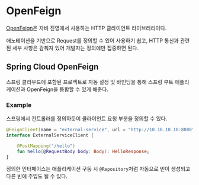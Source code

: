 # OpenFeign

[OpenFeign](https://github.com/OpenFeign/feign)은 자바 진영에서 사용하는 HTTP 클라이언트 라이브러리이다. 

애노테이션을 기반으로 Request를 정의할 수 있어 사용하기 쉽고, HTTP 통신과 관련된 세부 사항은 감춰져 있어 개발자는 정의에만 집중하면 된다.

## Spring Cloud OpenFeign

스프링 클라우드에 포함된 프로젝트로 자동 설정 및 바인딩을 통해 스프링 부트 애플리케이션과 OpenFeign을 통합할 수 있게 해준다.

### Example

스프링에서 컨트롤러를 정의하듯이 클라이언트 요청 부분을 정의할 수 있다.

```kotlin
@FeignClient(name = "external-service", url = "http://10.10.10.10:8080")
interface ExternalServiceClient {

	@PostMapping("/hello")
	fun hello(@RequestBody body: Body): HelloResponse;
}
```

정의한 인터페이스는 애플리케이션 구동 시  `@Repository`처럼 자동으로 빈이 생성되고 다른 빈에 주입도 될 수 있다.

